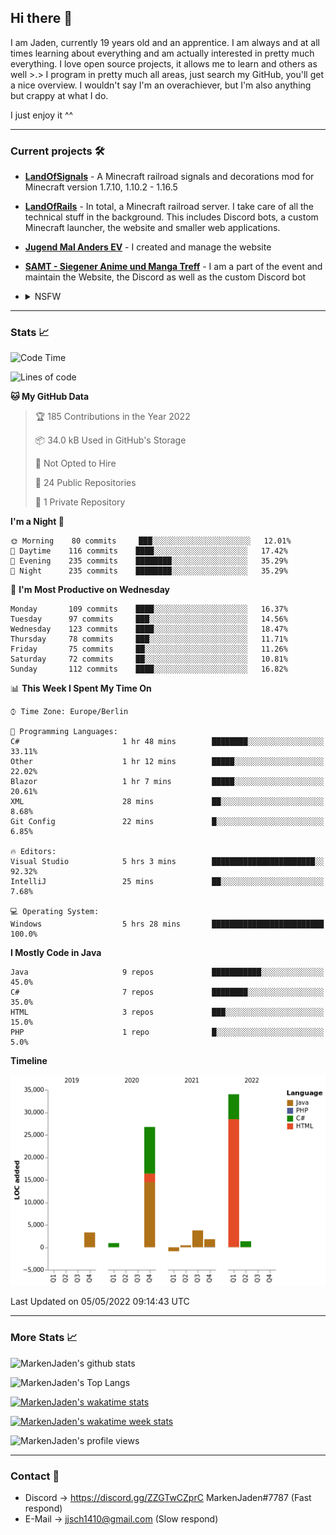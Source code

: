 ## Hi there 👋
I am Jaden, currently 19 years old and an apprentice. I am always and at all times learning about everything and am actually interested in pretty much everything. I love open source projects, it allows me to learn and others as well >.>
I program in pretty much all areas, just search my GitHub, you'll get a nice overview.
I wouldn't say I'm an overachiever, but I'm also anything but crappy at what I do.

I just enjoy it ^^

---

### Current projects 🛠

* [**LandOfSignals**](https://github.com/LandOfRails/LandOfSignals) - A Minecraft railroad signals and decorations mod for Minecraft version 1.7.10, 1.10.2 - 1.16.5
* [**LandOfRails**](https://github.com/LandOfRails) - In total, a Minecraft railroad server. I take care of all the technical stuff in the background. This includes Discord bots, a custom Minecraft launcher, the website and smaller web applications.
* [**Jugend Mal Anders EV**](https://jugendmalanders.de/) - I created and manage the website
* [**SAMT - Siegener Anime und Manga Treff**](https://github.com/Siegener-Anime-und-Manga-Treff-SAMT) - I am a part of the event and maintain the Website, the Discord as well as the custom Discord bot
* <details> 
  <summary>NSFW</summary>
  
  [**Nekos**](https://github.com/MarkenJaden/Nekos) - Website providing you with random lewd neko pics
  
</details>

---

### Stats 📈

<!--START_SECTION:waka-->
![Code Time](http://img.shields.io/badge/Code%20Time-717%20hrs%2028%20mins-blue)

![Lines of code](https://img.shields.io/badge/From%20Hello%20World%20I%27ve%20Written-71%20Thousand%20lines%20of%20code-blue)

**🐱 My GitHub Data** 

> 🏆 185 Contributions in the Year 2022
 > 
> 📦 34.0 kB Used in GitHub's Storage 
 > 
> 🚫 Not Opted to Hire
 > 
> 📜 24 Public Repositories 
 > 
> 🔑 1 Private Repository 
 > 
**I'm a Night 🦉** 

```text
🌞 Morning    80 commits     ███░░░░░░░░░░░░░░░░░░░░░░   12.01% 
🌆 Daytime    116 commits    ████░░░░░░░░░░░░░░░░░░░░░   17.42% 
🌃 Evening    235 commits    ████████░░░░░░░░░░░░░░░░░   35.29% 
🌙 Night      235 commits    ████████░░░░░░░░░░░░░░░░░   35.29%

```
📅 **I'm Most Productive on Wednesday** 

```text
Monday       109 commits    ████░░░░░░░░░░░░░░░░░░░░░   16.37% 
Tuesday      97 commits     ███░░░░░░░░░░░░░░░░░░░░░░   14.56% 
Wednesday    123 commits    ████░░░░░░░░░░░░░░░░░░░░░   18.47% 
Thursday     78 commits     ███░░░░░░░░░░░░░░░░░░░░░░   11.71% 
Friday       75 commits     ██░░░░░░░░░░░░░░░░░░░░░░░   11.26% 
Saturday     72 commits     ██░░░░░░░░░░░░░░░░░░░░░░░   10.81% 
Sunday       112 commits    ████░░░░░░░░░░░░░░░░░░░░░   16.82%

```


📊 **This Week I Spent My Time On** 

```text
⌚︎ Time Zone: Europe/Berlin

💬 Programming Languages: 
C#                       1 hr 48 mins        ████████░░░░░░░░░░░░░░░░░   33.11% 
Other                    1 hr 12 mins        █████░░░░░░░░░░░░░░░░░░░░   22.02% 
Blazor                   1 hr 7 mins         █████░░░░░░░░░░░░░░░░░░░░   20.61% 
XML                      28 mins             ██░░░░░░░░░░░░░░░░░░░░░░░   8.68% 
Git Config               22 mins             █░░░░░░░░░░░░░░░░░░░░░░░░   6.85%

🔥 Editors: 
Visual Studio            5 hrs 3 mins        ███████████████████████░░   92.32% 
IntelliJ                 25 mins             ██░░░░░░░░░░░░░░░░░░░░░░░   7.68%

💻 Operating System: 
Windows                  5 hrs 28 mins       █████████████████████████   100.0%

```

**I Mostly Code in Java** 

```text
Java                     9 repos             ███████████░░░░░░░░░░░░░░   45.0% 
C#                       7 repos             ████████░░░░░░░░░░░░░░░░░   35.0% 
HTML                     3 repos             ███░░░░░░░░░░░░░░░░░░░░░░   15.0% 
PHP                      1 repo              █░░░░░░░░░░░░░░░░░░░░░░░░   5.0%

```


**Timeline**

![Chart not found](https://raw.githubusercontent.com/MarkenJaden/MarkenJaden/main/charts/bar_graph.png) 


 Last Updated on 05/05/2022 09:14:43 UTC
<!--END_SECTION:waka-->

---

### More Stats 📈

![MarkenJaden's github stats](https://github-readme-stats.vercel.app/api?username=MarkenJaden&count_private=true&show_icons=true&theme=radical)

![MarkenJaden's Top Langs](https://github-readme-stats.vercel.app/api/top-langs/?username=MarkenJaden&theme=radical)

[![MarkenJaden's wakatime stats](https://github-readme-stats.vercel.app/api/wakatime?username=MarkenJaden&theme=radical)](https://wakatime.com/@17f322c9-222a-48b4-9e15-983c41f7aed4)

[![MarkenJaden's wakatime week stats](https://wakatime.com/badge/user/17f322c9-222a-48b4-9e15-983c41f7aed4.svg)](https://wakatime.com/@17f322c9-222a-48b4-9e15-983c41f7aed4)

<!--[![MarkenJaden's Codewars stats](https://www.codewars.com/users/MarkenJaden/badges/large)](https://www.codewars.com/users/MarkenJaden)-->

![MarkenJaden's profile views](https://komarev.com/ghpvc/?username=MarkenJaden)

---

### Contact 💌

* Discord -> https://discord.gg/ZZGTwCZprC MarkenJaden#7787 (Fast respond)
* E-Mail -> jjsch1410@gmail.com (Slow respond)



<!--
**MarkenJaden/MarkenJaden** is a ✨ _special_ ✨ repository because its `README.md` (this file) appears on your GitHub profile.

Here are some ideas to get you started:

- 🔭 I’m currently working on ...
- 🌱 I’m currently learning ...
- 👯 I’m looking to collaborate on ...
- 🤔 I’m looking for help with ...
- 💬 Ask me about ...
- 📫 How to reach me: ...
- 😄 Pronouns: ...
- ⚡ Fun fact: ...
-->
